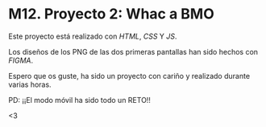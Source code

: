 # M12. Proyecto 2: Whac a BMO

Este proyecto está realizado con *HTML*, *CSS* Y *JS*.

Los diseños de los PNG de las dos primeras pantallas han sido hechos con *FIGMA*.

Espero que os guste, ha sido un proyecto con cariño y realizado durante varias horas.

PD: ¡¡El modo móvil ha sido todo un RETO!!

<3
